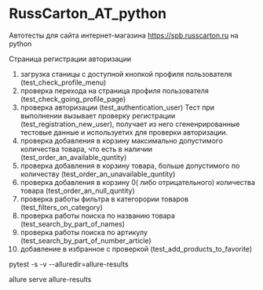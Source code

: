 # RussCarton_AT_python
Автотесты для сайта интернет-магазина https://spb.russcarton.ru на python

Страница регистрации авторизации
1) загрузка станицы с доступной кнопкой профиля пользователя (test_check_profile_menu)
2) проверка перехода на страница профиля пользователя (test_check_going_profile_page)
3) проверка авторизации (test_authentication_user)
    Тест при выполнении вызывает проверку регистрации (test_registration_new_user), 
    получает из него сгененрированные тестовые данные и используетих для проверки авторизации.
4) проверка добавления в корзину максимально допустимого количества товара, 
    что есть в наличии (test_order_an_available_quntity)
5) проверка добавления в корзину товара, 
    больше допустимого по количеству (test_order_an_unavailable_quntity)
6) проверка добавления в корзину 0( либо отрицательного) количества товара (test_order_an_null_quntity)
7) проверка работы фильтра в категорории товаров (test_filters_on_category)
8) проверка работы поиска по названию товара (test_search_by_part_of_names)
9) проверка работы поиска по артикулу (test_search_by_part_of_number_article)
11) добавление в избранное с проверкой (test_add_products_to_favorite)

pytest -s -v --alluredir=allure-results

allure serve allure-results
